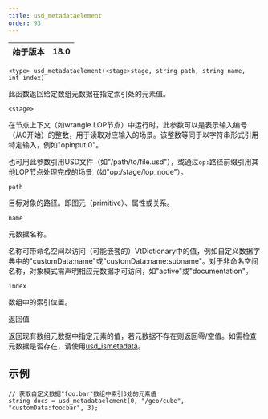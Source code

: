 ```yaml
---
title: usd_metadataelement
order: 93
---
```

| 始于版本 | 18.0 |
| --- | --- |

`<type> usd_metadataelement(<stage>stage, string path, string name, int index)`

此函数返回给定数组元数据在指定索引处的元素值。

`<stage>`

在节点上下文（如wrangle LOP节点）中运行时，此参数可以是表示输入编号（从0开始）的整数，用于读取对应输入的场景。该整数等同于以字符串形式引用特定输入，例如"opinput:0"。

也可用此参数引用USD文件（如"/path/to/file.usd"），或通过`op:`路径前缀引用其他LOP节点处理完成的场景（如"op:/stage/lop_node"）。

`path`

目标对象的路径。即图元（primitive）、属性或关系。

`name`

元数据名称。

名称可带命名空间以访问（可能嵌套的）VtDictionary中的值，例如自定义数据字典中的"customData:name"或"customData:name:subname"。对于非命名空间名称，对象模式需声明相应元数据才可访问，如"active"或"documentation"。

`index`

数组中的索引位置。

返回值

返回现有数组元数据中指定元素的值，若元数据不存在则返回零/空值。如需检查元数据是否存在，请使用[usd_ismetadata](./usd_ismetadata "检查图元是否具有指定名称的元数据")。

## 示例

```vex
// 获取自定义数据"foo:bar"数组中索引3处的元素值
string docs = usd_metadataelement(0, "/geo/cube", "customData:foo:bar", 3);

```
